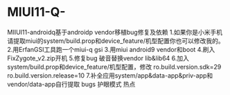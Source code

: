 # MIUI11-Q-
MIIUI11-androidq基于androidp vendor移植bug修复及依赖
1.如果你是小米手机请提取miui的system/build.prop和device_feature/机型配置你也可以修改我的。
2.用ErfanGSI工具跑一个miui-q gsi
3.用miui android9 vendor和boot
4.刷入FixZygote_v2.zip开机
5.修复bug 破音替换vendor lib&lib64
6.加入system/build.prop和device_feature/机型配置，修改
ro.build.version.sdk=29
ro.build.version.release=10
7.补全应用system/app&data-app&priv-app和vendor/data-app自行提取
bugs
护眼模式
热点

